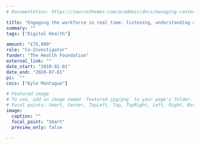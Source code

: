 ```yaml
---
# Documentation: https://sourcethemes.com/academic/docs/managing-content/

title: "Engaging the workforce in real time: listening, understanding and responding to what matters most to our staff"
summary: ""
tags: ["Digital Health"]

amount: "£75,000"
role: "Co-Investigator"
funder: "The Health Foundation"
external_link: ""
date_start: "2019-01-01"
date_end: "2020-07-01"
pi:  ""
cois: ["Kyle Montague"]

# Featured image
# To use, add an image named `featured.jpg/png` to your page's folder.
# Focal points: Smart, Center, TopLeft, Top, TopRight, Left, Right, BottomLeft, Bottom, BottomRight.
image:
  caption: ""
  focal_point: "Smart"
  preview_only: false

---
```

